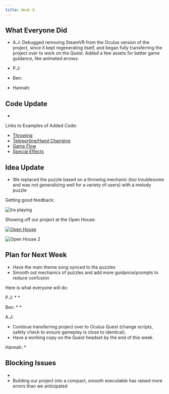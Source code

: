 ```yaml
---
title: Week 8
---
```


## What Everyone Did
* A.J: Debugged removing SteamVR from the Oculus version of the project, since it kept regenerating itself, and began fully transferring the project over to work on the Quest. Added a few assets for better game guidance, like animated arrows.

* P.J: 

* Ben: 

* Hannah: 


## Code Update
* 

Links to Examples of Added Code:
* [Throwing](https://github.com/UWRealityLab/vrcapstone19sp-team7/tree/master/PhantasiaConductor/Assets/Scripts/Throwing)
* [Teleporting/Hand Changing](https://github.com/UWRealityLab/vrcapstone19sp-team7/tree/master/PhantasiaConductor/Assets/Scripts/Teleporting)
* [Game Flow](https://github.com/UWRealityLab/vrcapstone19sp-team7/tree/master/PhantasiaConductor/Assets/Scripts/GameFlow)
* [Special Effects](https://github.com/UWRealityLab/vrcapstone19sp-team7/tree/master/PhantasiaConductor/Assets/Scripts/Effects)


## Idea Update
* We replaced the puzzle based on a throwing mechanic (too troublesome and was not generalizing well for a variety of users) with a melody puzzle


Getting good feedback:

![Ira playing](https://github.com/UWRealityLab/vrcapstone19sp-team7/raw/gh-pages/assets/ira.png)

Showing off our project at the Open House:

[![Open House](http://img.youtube.com/vi/C5ZD3aa8Rs4/0.jpg)](https://youtu.be/C5ZD3aa8Rs4)

![Open House 2](https://github.com/UWRealityLab/vrcapstone19sp-team7/raw/gh-pages/assets/IMG_3339.JPG)


## Plan for Next Week

* Have the main theme song synced to the puzzles 
* Smooth out mechanics of puzzles and add more guidance/prompts to reduce confusion

Here is what everyone will do:

P.J: 
* 
* 

Ben:
* 
*

A.J:
* Continue transferring project over to Oculus Quest (change scripts, safety check to ensure gameplay is close to identical).
* Have a working copy on the Quest headset by the end of this week.

Hannah:
* 


## Blocking Issues
* 
* Building our project into a compact, smooth executable has raised more errors than we anticipated
